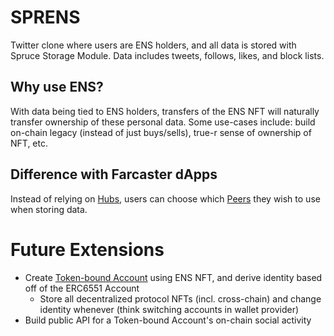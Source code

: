 # SPRENS

Twitter clone where users are ENS holders, and all data is stored with Spruce Storage Module. Data includes tweets, follows, likes, and block lists.

## Why use ENS?

With data being tied to ENS holders, transfers of the ENS NFT will naturally transfer ownership of these personal data. Some use-cases include: build on-chain legacy (instead of just buys/sells), true-r sense of ownership of NFT, etc.

## Difference with Farcaster dApps

Instead of relying on [Hubs](https://docs.farcaster.xyz/protocol/hubs.html), users can choose which [Peers](https://www.sprucekit.dev/kepler/kepler) they wish to use when storing data.

# Future Extensions

- Create [Token-bound Account](https://tokenbound.org/) using ENS NFT, and derive identity based off of the ERC6551 Account
  - Store all decentralized protocol NFTs (incl. cross-chain) and change identity whenever (think switching accounts in wallet provider)
- Build public API for a Token-bound Account's on-chain social activity
